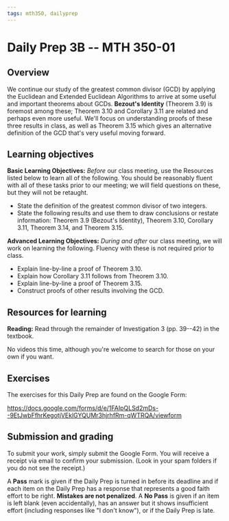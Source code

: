 ```yaml
---
tags: mth350, dailyprep
---
```


# Daily Prep 3B -- MTH 350-01

## Overview 

We continue our study of the greatest common divisor (GCD) by applying the Euclidean and Extended Euclidean Algorithms to arrive at some useful and important theorems about GCDs. **Bezout's Identity** (Theorem 3.9) is foremost among these; Theorem 3.10 and Corollary 3.11 are related and perhaps even more useful. We'll focus on understanding proofs of these three results in class, as well as Theorem 3.15 which gives an alternative definition of the GCD that's very useful moving forward. 

## Learning objectives 

**Basic Learning Objectives:** *Before* our class meeting, use the Resources listed below to learn all of the following. You should be reasonably fluent with all of these tasks prior to our meeting; we will field questions on these, but they will not be retaught. 

- State the definition of the greatest common divisor of two integers. 
- State the following results and use them to draw conclusions or restate information: Theorem 3.9 (Bezout's Identity), Theorem 3.10, Corollary 3.11, Theorem 3.14, and Theorem 3.15.


**Advanced Learning Objectives:** *During and after* our class meeting, we will work on learning the following. Fluency with these is not required prior to class. 

- Explain line-by-line a proof of Theorem 3.10. 
- Explain how Corollary 3.11 follows from Theorem 3.10. 
- Explain line-by-line a proof of Theorem 3.15. 
- Construct proofs of other results involving the GCD. 


## Resources for learning

**Reading:** Read through the remainder of Investigation 3 (pp. 39--42) in the textbook. 

No videos this time, although you're welcome to search for those on your own if you want. 

## Exercises 

The exercises for this Daily Prep are found on the Google Form: 

https://docs.google.com/forms/d/e/1FAIpQLSd2mDs--9EtJwbFfhrKegotjVEklGYQUMr3hjrhfRm-qWTRQA/viewform

## Submission and grading 

To submit your work, simply submit the Google Form. You will receive a receipt via email to confirm your submission. (Look in your spam folders if you do not see the receipt.) 

A **Pass** mark is given if the Daily Prep is turned in before its deadline and if each item on the Daily Prep has a response that represents a good faith effort to be right. **Mistakes are not penalized**. A **No Pass** is given if an item is left blank (even accidentally), has an answer but it shows insufficient effort (including responses like "I don't know"), or if the Daily Prep is late.
<!--stackedit_data:
eyJoaXN0b3J5IjpbLTE5ODQxOTI4NDVdfQ==
-->